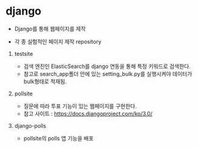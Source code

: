 # django
- Django를 통해 웹페이지를 제작

- 각 종 실험적인 페이지 제작 repository

1. testsite
   - 검색 엔진인 ElasticSearch를 django 연동을 통해 특정 키워드로 검색한다. 
   - 참고로 search_app폴더 안에 있는 setting_bulk.py를 실행시켜야 데이터가 bulk형태로 적재됨.
2. pollsite
   - 질문에 따라 투표 기능이 있는 웹페이지를 구현한다.
   - 참고 사이트 : https://docs.djangoproject.com/ko/3.0/

3. django-polls
   - pollsite의 polls 앱 기능을 배포

